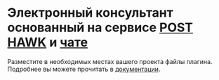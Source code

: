 # Электронный консультант основанный на сервисе [POST HAWK](https://github.com/postHawk) и [чате](https://github.com/postHawk/hawk_chat)
Разместите в необходимых местах вашего проекта файлы плагина.
Подробнее вы можете прочитать в [документации](http://api.post-hawk.com/электронный-консультант/).
